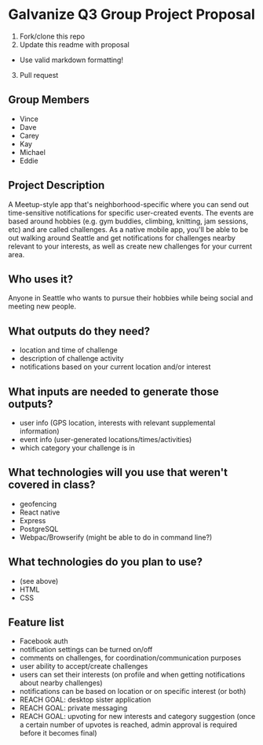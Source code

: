 # Galvanize Q3 Group Project Proposal

1. Fork/clone this repo
2. Update this readme with proposal
  * Use valid markdown formatting!
3. Pull request


## Group Members
- Vince
- Dave
- Carey
- Kay
- Michael
- Eddie


## Project Description
A Meetup-style app that's neighborhood-specific where you can send out time-sensitive notifications for specific user-created events. The events are based around hobbies (e.g. gym buddies, climbing, knitting, jam sessions, etc) and are called challenges. As a native mobile app, you'll be able to be out walking around Seattle and get notifications for challenges nearby relevant to your interests, as well as create new challenges for your current area.


## Who uses it?
Anyone in Seattle who wants to pursue their hobbies while being social and meeting new people.


## What outputs do they need?
- location and time of challenge
- description of challenge activity
- notifications based on your current location and/or interest


## What inputs are needed to generate those outputs?
- user info (GPS location, interests with relevant supplemental information)
- event info (user-generated locations/times/activities)
- which category your challenge is in


## What technologies will you use that weren't covered in class?
- geofencing
- React native
- Express
- PostgreSQL
- Webpac/Browserify (might be able to do in command line?)


## What technologies do you plan to use?
- (see above)
- HTML
- CSS


## Feature list
- Facebook auth
- notification settings can be turned on/off
- comments on challenges, for coordination/communication purposes
- user ability to accept/create challenges
- users can set their interests (on profile and when getting notifications about nearby challenges)
- notifications can be based on location or on specific interest (or both)
- REACH GOAL: desktop sister application
- REACH GOAL: private messaging
- REACH GOAL: upvoting for new interests and category suggestion (once a certain number of upvotes is reached, admin approval is required before it becomes final)
